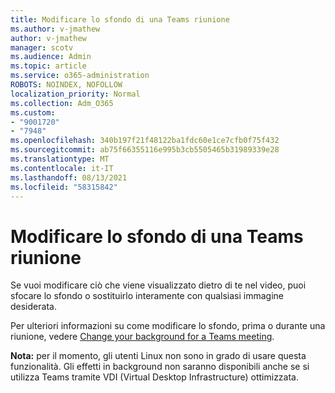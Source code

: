 ```yaml
---
title: Modificare lo sfondo di una Teams riunione
ms.author: v-jmathew
author: v-jmathew
manager: scotv
ms.audience: Admin
ms.topic: article
ms.service: o365-administration
ROBOTS: NOINDEX, NOFOLLOW
localization_priority: Normal
ms.collection: Adm_O365
ms.custom:
- "9001720"
- "7948"
ms.openlocfilehash: 340b197f21f48122ba1fdc60e1ce7cfb0f75f432
ms.sourcegitcommit: ab75f66355116e995b3cb5505465b31989339e28
ms.translationtype: MT
ms.contentlocale: it-IT
ms.lasthandoff: 08/13/2021
ms.locfileid: "58315842"
---
```

# <a name="change-your-background-for-a-teams-meeting"></a>Modificare lo sfondo di una Teams riunione

Se vuoi modificare ciò che viene visualizzato dietro di te nel video, puoi sfocare lo sfondo o sostituirlo interamente con qualsiasi immagine desiderata.

Per ulteriori informazioni su come modificare lo sfondo, prima o durante una riunione, vedere [Change your background for a Teams meeting](https://support.microsoft.com/office/change-your-background-for-a-teams-meeting-f77a2381-443a-499d-825e-509a140f4780).

**Nota:** per il momento, gli utenti Linux non sono in grado di usare questa funzionalità. Gli effetti in background non saranno disponibili anche se si utilizza Teams tramite VDI (Virtual Desktop Infrastructure) ottimizzata.
